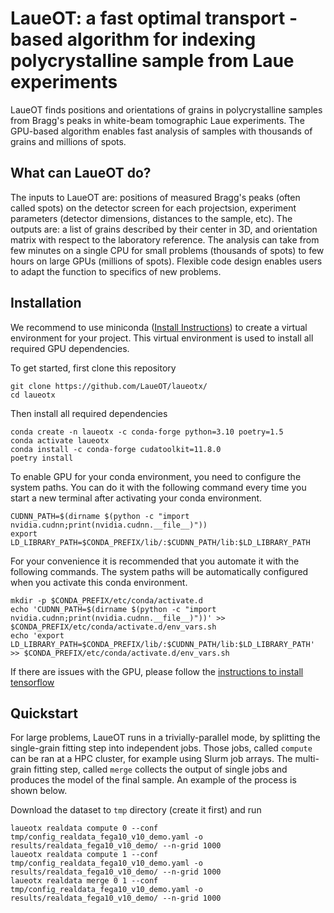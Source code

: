 # LaueOT: a fast optimal transport -based algorithm for indexing polycrystalline sample from Laue experiments

LaueOT finds positions and orientations of grains in polycrystalline samples from Bragg's peaks in white-beam tomographic Laue experiments.
The GPU-based algorithm enables fast analysis of samples with thousands of grains and millions of spots.

## What can LaueOT do?

The inputs to LaueOT are: positions of measured Bragg's peaks (often called spots) on the detector screen for each projectsion, experiment parameters (detector dimensions, distances to the sample, etc). 
The outputs are: a list of grains described by their center in 3D, and orientation matrix with respect to the laboratory reference.
The analysis can take from few minutes on a single CPU for small problems (thousands of spots) to few hours on large GPUs (millions of spots).
Flexible code design enables users to adapt the function to specifics of new problems.

## Installation

We recommend to use miniconda ([Install Instructions](https://docs.conda.io/en/latest/miniconda.html)) to create a virtual environment for your project. This virtual environment is used to install all required GPU dependencies.

To get started, first clone this repository
```
git clone https://github.com/LaueOT/laueotx/
cd laueotx
```

Then install all required dependencies
```
conda create -n laueotx -c conda-forge python=3.10 poetry=1.5
conda activate laueotx
conda install -c conda-forge cudatoolkit=11.8.0
poetry install
```

To enable GPU for your conda environment, you need to configure the system paths. You can do it with the following command every time you start a new terminal after activating your conda environment.

```
CUDNN_PATH=$(dirname $(python -c "import nvidia.cudnn;print(nvidia.cudnn.__file__)"))
export LD_LIBRARY_PATH=$CONDA_PREFIX/lib/:$CUDNN_PATH/lib:$LD_LIBRARY_PATH
```

For your convenience it is recommended that you automate it with the following commands. The system paths will be automatically configured when you activate this conda environment.
```
mkdir -p $CONDA_PREFIX/etc/conda/activate.d
echo 'CUDNN_PATH=$(dirname $(python -c "import nvidia.cudnn;print(nvidia.cudnn.__file__)"))' >> $CONDA_PREFIX/etc/conda/activate.d/env_vars.sh
echo 'export LD_LIBRARY_PATH=$CONDA_PREFIX/lib/:$CUDNN_PATH/lib:$LD_LIBRARY_PATH' >> $CONDA_PREFIX/etc/conda/activate.d/env_vars.sh
```


If there are issues with the GPU, please follow the [instructions to install tensorflow](https://www.tensorflow.org/install/pip#step-by-step_instructions
)

## Quickstart

For large problems, LaueOT runs in a trivially-parallel mode, by splitting the single-grain fitting step into independent jobs.
Those jobs, called `compute` can be ran at a HPC cluster, for example using Slurm job arrays.
The multi-grain fitting step, called `merge` collects the output of single jobs and produces the model of the final sample.
An example of the process is shown below.

Download the dataset to `tmp` directory (create it first) and run

```
laueotx realdata compute 0 --conf tmp/config_realdata_fega10_v10_demo.yaml -o results/realdata_fega10_v10_demo/ --n-grid 1000
laueotx realdata compute 1 --conf tmp/config_realdata_fega10_v10_demo.yaml -o results/realdata_fega10_v10_demo/ --n-grid 1000
laueotx realdata merge 0 1 --conf tmp/config_realdata_fega10_v10_demo.yaml -o results/realdata_fega10_v10_demo/ --n-grid 1000
```
